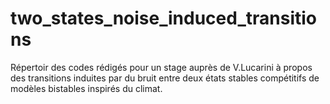 # two_states_noise_induced_transitions
Répertoir des codes rédigés pour un stage auprès de V.Lucarini à propos des transitions induites par du bruit entre deux états stables compétitifs de modèles bistables inspirés du climat.
